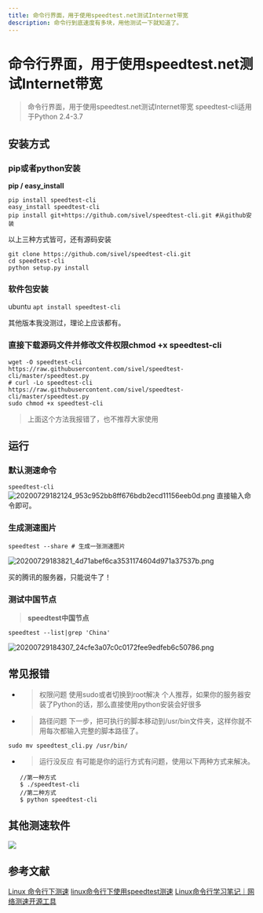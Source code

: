```yaml
---
title: 命令行界面，用于使用speedtest.net测试Internet带宽
description: 命令行到底速度有多块，用他测试一下就知道了。
---
```


# 命令行界面，用于使用speedtest.net测试Internet带宽

>命令行界面，用于使用speedtest.net测试Internet带宽
speedtest-cli适用于Python 2.4-3.7

## 安装方式

### pip或者python安装

**pip / easy_install**

```shell
pip install speedtest-cli
easy_install speedtest-cli
pip install git+https://github.com/sivel/speedtest-cli.git #从github安装
```
以上三种方式皆可，还有源码安装
```shell
git clone https://github.com/sivel/speedtest-cli.git
cd speedtest-cli
python setup.py install
```

### 软件包安装
ubuntu 
`apt install speedtest-cli`

其他版本我没测过，理论上应该都有。

### 直接下载源码文件并修改文件权限chmod +x speedtest-cli
```shell
wget -O speedtest-cli https://raw.githubusercontent.com/sivel/speedtest-cli/master/speedtest.py
# curl -Lo speedtest-cli https://raw.githubusercontent.com/sivel/speedtest-cli/master/speedtest.py
sudo chmod +x speedtest-cli
```
>上面这个方法我报错了，也不推荐大家使用
## 运行

### 默认测速命令
`speedtest-cli`
![20200729182124_953c952bb8ff676bdb2ecd11156eeb0d.png](https://images-1255533533.cos.ap-shanghai.myqcloud.com/20200729182124_953c952bb8ff676bdb2ecd11156eeb0d.png)
直接输入命令即可。


### 生成测速图片
```shell
speedtest --share # 生成一张测速图片
```
![20200729183821_4d71abef6ca3531174604d971a37537b.png](https://images-1255533533.cos.ap-shanghai.myqcloud.com/20200729183821_4d71abef6ca3531174604d971a37537b.png)

买的腾讯的服务器，只能说牛了！

### 测试中国节点
>**speedtest中国节点**
```shell
speedtest --list|grep 'China'
```
![20200729184307_24cfe3a07c0c0172fee9edfeb6c50786.png](https://images-1255533533.cos.ap-shanghai.myqcloud.com/20200729184307_24cfe3a07c0c0172fee9edfeb6c50786.png)


## 常见报错

* >权限问题
使用sudo或者切换到root解决
个人推荐，如果你的服务器安装了Python的话，那么直接使用python安装会好很多

* >路径问题
下一步，把可执行的脚本移动到/usr/bin文件夹，这样你就不用每次都输入完整的脚本路径了。

```
sudo mv speedtest_cli.py /usr/bin/
```
* > 运行没反应
有可能是你的运行方式有问题，使用以下两种方式来解决。
    ```shell
    //第一种方式
    $ ./speedtest-cli
    //第二种方式
    $ python speedtest-cli
    ```
## 其他测速软件
![](https://cdn.jsdelivr.net/gh/steve-yuan-8276/pic-blog@master/uPic/RgIWAG20200212.png)


## 参考文献

[Linux 命令行下测速](https://www.jianshu.com/p/04e41c97444a)
[linux命令行下使用speedtest测速](https://www.livelu.com/201801291.html)
[Linux命令行学习笔记｜网络测速开源工具](https://steveyuan.work/2020/02/12/linuxNote-commandlinePart1/)